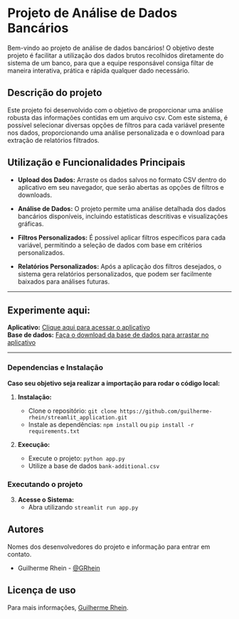 # Projeto de Análise de Dados Bancários

Bem-vindo ao projeto de análise de dados bancários! 
O objetivo deste projeto é facilitar a utilização dos dados brutos recolhidos diretamente do sistema de um banco, para que a equipe responsável consiga filtar de maneira interativa, prática e rápida qualquer dado necessário. 

## Descrição do projeto

Este projeto foi desenvolvido com o objetivo de proporcionar uma análise robusta das informações contidas em um arquivo csv. Com este sistema, é possível selecionar diversas opções de filtros para cada variável presente nos dados, proporcionando uma análise personalizada e o download para extração de relatórios filtrados.

## Utilização e Funcionalidades Principais
- **Upload dos Dados:** Arraste os dados salvos no formato CSV dentro do aplicativo em seu navegador, que serão abertas as opções de filtros e downloads.

- **Análise de Dados:** O projeto permite uma análise detalhada dos dados bancários disponíveis, incluindo estatísticas descritivas e visualizações gráficas.

- **Filtros Personalizados:** É possível aplicar filtros específicos para cada variável, permitindo a seleção de dados com base em critérios personalizados.

- **Relatórios Personalizados:** Após a aplicação dos filtros desejados, o sistema gera relatórios personalizados, que podem ser facilmente baixados para análises futuras.

---
## Experimente aqui:
**Aplicativo:** [Clique aqui para acessar o aplicativo](https://telemarketing-service.onrender.com) <br>
**Base de dados:** [Faça o download da base de dados para arrastar no aplicativo](https://github.com/guilherme-rhein/streamlit_application/blob/main/bank-additional.csv)

---

### Dependencias e Instalação

**Caso seu objetivo seja realizar a importação para rodar o código local:**

1. **Instalação:**                   
   - Clone o repositório: `git clone https://github.com/guilherme-rhein/streamlit_application.git`
   - Instale as dependências: `npm install` ou `pip install -r requirements.txt` 

2. **Execução:**
   - Execute o projeto: `python app.py`
   - Utilize a base de dados `bank-additional.csv`

### Executando o projeto

3. **Acesse o Sistema:**
   - Abra utilizando `streamlit run app.py`


## Autores

Nomes dos desenvolvedores do projeto e informação para entrar em contato.

 - Guilherme Rhein - [@GRhein](https://www.linkedin.com/in/guilherme-rhein/)

## Licença de uso
Para mais informações, [Guilherme Rhein]().
